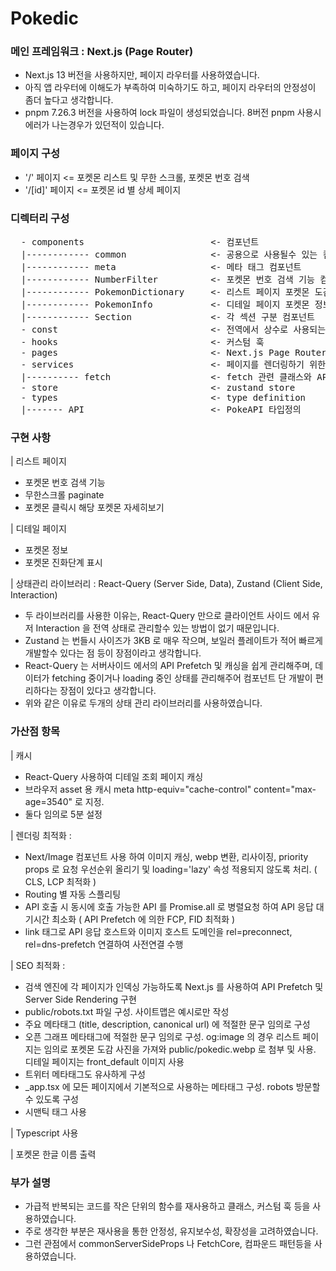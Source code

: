 # Pokedic

### 메인 프레임워크 : Next.js (Page Router)

- Next.js 13 버전을 사용하지만, 페이지 라우터를 사용하였습니다.
- 아직 앱 라우터에 이해도가 부족하여 미숙하기도 하고, 페이지 라우터의 안정성이 좀더 높다고 생각합니다.
- pnpm 7.26.3 버전을 사용하여 lock 파일이 생성되었습니다. 8버전 pnpm 사용시 에러가 나는경우가 있던적이 있습니다.

### 페이지 구성

- '/' 페이지 <= 포켓몬 리스트 및 무한 스크롤, 포켓몬 번호 검색
- '/[id]' 페이지 <= 포켓몬 id 별 상세 페이지

### 디렉터리 구성

<pre>
  - components                        <- 컴포넌트
  |------------ common                <- 공용으로 사용될수 있는 컴포넌트
  |------------ meta                  <- 메타 태그 컴포넌트
  |------------ NumberFilter          <- 포켓몬 번호 검색 기능 컴포넌트
  |------------ PokemonDictionary     <- 리스트 페이지 포켓몬 도감 컴포넌트
  |------------ PokemonInfo           <- 디테일 페이지 포켓몬 정보 컴포넌트
  |------------ Section               <- 각 섹션 구분 컴포넌트
  - const                             <- 전역에서 상수로 사용되는 값 등을 모아놓은 모듈
  - hooks                             <- 커스텀 훅
  - pages                             <- Next.js Page Router
  - services                          <- 페이지를 렌더링하기 위한 핵심 로직. fetch 와 React-Query 관련
  |---------- fetch                   <- fetch 관련 클래스와 API 호출 클래스
  - store                             <- zustand store
  - types                             <- type definition
  |------- API                        <- PokeAPI 타입정의
</pre>

### 구현 사항

| 리스트 페이지

- 포켓몬 번호 검색 기능
- 무한스크롤 paginate
- 포켓몬 클릭시 해당 포켓몬 자세히보기

| 디테일 페이지

- 포켓몬 정보
- 포켓몬 진화단계 표시

| 상태관리 라이브러리 : React-Query (Server Side, Data), Zustand (Client Side, Interaction)

- 두 라이브러리를 사용한 이유는, React-Query 만으로 클라이언트 사이드 에서 유저 Interaction 을 전역 상태로 관리할수 있는 방법이 없기 때문입니다.
- Zustand 는 번들시 사이즈가 3KB 로 매우 작으며, 보일러 플레이트가 적어 빠르게 개발할수 있다는 점 등이 장점이라고 생각합니다.
- React-Query 는 서버사이드 에서의 API Prefetch 및 캐싱을 쉽게 관리해주며, 데이터가 fetching 중이거나 loading 중인 상태를 관리해주어 컴포넌트 단 개발이 편리하다는 장점이 있다고 생각합니다.
- 위와 같은 이유로 두개의 상태 관리 라이브러리를 사용하였습니다.

### 가산점 항목

| 캐시

- React-Query 사용하여 디테일 조회 페이지 캐싱
- 브라우저 asset 용 캐시 meta http-equiv="cache-control" content="max-age=3540" 로 지정.
- 둘다 임의로 5분 설정

| 렌더링 최적화 :

- Next/Image 컴포넌트 사용 하여 이미지 캐싱, webp 변환, 리사이징, priority props 로 요청 우선순위 올리기 및 loading='lazy' 속성 적용되지 않도록 처리. ( CLS, LCP 최적화 )
- Routing 별 자동 스플리팅
- API 호출 시 동시에 호출 가능한 API 를 Promise.all 로 병렬요청 하여 API 응답 대기시간 최소화 ( API Prefetch 에 의한 FCP, FID 최적화 )
- link 태그로 API 응답 호스트와 이미지 호스트 도메인을 rel=preconnect, rel=dns-prefetch 연결하여 사전연결 수행

| SEO 최적화 :

- 검색 엔진에 각 페이지가 인덱싱 가능하도록 Next.js 를 사용하여 API Prefetch 및 Server Side Rendering 구현
- public/robots.txt 파일 구성. 사이트맵은 예시로만 작성
- 주요 메타태그 (title, description, canonical url) 에 적절한 문구 임의로 구성
- 오픈 그래프 메타태그에 적절한 문구 임의로 구성. og:image 의 경우 리스트 페이지는 임의로 포켓몬 도감 사진을 가져와 public/pokedic.webp 로 첨부 및 사용. 디테일 페이지는 front_default 이미지 사용
- 트위터 메타태그도 유사하게 구성
- \_app.tsx 에 모든 페이지에서 기본적으로 사용하는 메타태그 구성. robots 방문할수 있도록 구성
- 시맨틱 태그 사용

| Typescript 사용

| 포켓몬 한글 이름 출력

### 부가 설명

- 가급적 반복되는 코드를 작은 단위의 함수를 재사용하고 클래스, 커스텀 훅 등을 사용하였습니다.
- 주로 생각한 부분은 재사용을 통한 안정성, 유지보수성, 확장성을 고려하였습니다.
- 그런 관점에서 commonServerSideProps 나 FetchCore, 컴파운드 패턴등을 사용하였습니다.

